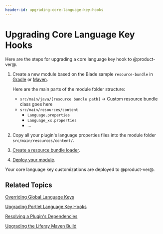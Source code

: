 ```yaml
---
header-id: upgrading-core-language-key-hooks
---
```


# Upgrading Core Language Key Hooks

Here are the steps for upgrading a core language key hook to @product-ver@. 

1.  Create a new module based on the Blade sample `resource-bundle` in 
    [Gradle](https://github.com/liferay/liferay-blade-samples/tree/master/gradle/extensions/resource-bundle)
    or [Maven](https://github.com/liferay/liferay-blade-samples/tree/master/maven/extensions/resource-bundle). 

    Here are the main parts of the module folder structure:

    - `src/main/java/[resource bundle path]` &rarr; Custom resource bundle class goes here 
    -  `src/main/resources/content`
        - `Language.properties`
        - `Language_xx.properties`
        - ...

2.  Copy all your plugin's language properties files into the module
    folder `src/main/resources/content/`.

3.  [Create a resource bundle loader](/docs/7-0/tutorials/-/knowledge_base/t/overriding-language-keys#create-a-resource-bundle-service-component). 

4.  [Deploy your module](/docs/7-1/tutorials/-/knowledge_base/t/starting-module-development#building-and-deploying-a-module). 

Your core language key customizations are deployed to @product-ver@. 

## Related Topics

[Overriding Global Language Keys](/docs/7-1/tutorials/-/knowledge_base/t/overriding-global-language-keys)

[Upgrading Portlet Language Key Hooks](/docs/7-1/tutorials/-/knowledge_base/t/upgrading-portlet-language-key-hooks)

[Resolving a Plugin's Dependencies](/docs/7-1/tutorials/-/knowledge_base/t/resolving-a-plugins-dependencies)

[Upgrading the Liferay Maven Build](/docs/7-1/tutorials/-/knowledge_base/t/upgrading-the-liferay-maven-build)     
